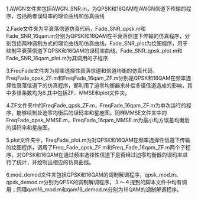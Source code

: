 1.AWGN文件夹包括AWGN_SNR.m，为QPSK和16QAM在AWGN信道下传输的程序，包括两者误码率的理论曲线和仿真曲线

2.Fade文件夹为平衰落信道仿真代码，Fade_SNR_qpsk.m和Fade_SNR_16qam.m分别为QPSK和16QAM在平衰落信道下传输的仿真程序，分别包括两种调制方式的理论曲线和仿真曲线。Fade_SNR_plot为绘图程序，用于绘制平衰落信道下QPSK和16QAM的误码率曲线。Fade_SNR_qpsk_plot.m和Fade_SNR_16qam_plot.m为其调用的子程序

3.FreqFade文件夹为频率选择性衰落信道和信道均衡的仿真代码，FreqFade_qpsk_ZF.m和FreqFade_16qam_ZF.m分别是QPSK和16QAM在频率选择性衰落信道下的仿真程序，都利用了迫零均衡器来补偿多径信道造成的影响，其中多径条数均为6.其中包括ZF、MMSE和plot文件夹。

4.ZF文件夹中的FreqFade_qpsk_ZF.m，FreqFade_16qam_ZF.m为单次运行的程序，能够绘制处迫零均衡后的误码率和星座图。同样MMSE文件夹中的FreqFade_qpsk_MMSE.m，FreqFade_16qam_MMSE.m为最小均方误差均衡后的误码率和星座图。

5.plot文件夹中，FreqFade_plot.m为对QPSK和16QAM在频率选择性信道下传输的绘图程序，调用了Freq_Fade_qpsk_ZF.m和Freq_Fade_16qam_ZF.m两个子程序，对QPSK和16QAM在通过频率选择性信道下是否经过迫零均衡器的误码率进行了统计，并绘制出相应的仿真曲线。

6.mod_demod文件夹包括QPSK和16QAM的调制解调程序，qpsk_mod.m、qpsk_demod.m分别为QPSK的调制解调程序，１～４提到的脚本文件中均有调用；同理qam16_mod.m和qam16_demod.m分别为16QAM的调制解调程序。

